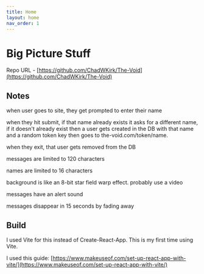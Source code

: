```yaml
---
title: Home
layout: home
nav_order: 1
---
```


# Big Picture Stuff

Repo URL - [https://github.com/ChadWKirk/The-Void](https://github.com/ChadWKirk/The-Void)

## Notes

when user goes to site, they get prompted to enter their name

when they hit submit, if that name already exists it asks for a different name, if it doesn't already exist then a user gets created in the DB with that name and a random token key then goes to the-void.com/token/name.

when they exit, that user gets removed from the DB

messages are limited to 120 characters

names are limited to 16 characters

background is like an 8-bit star field warp effect. probably use a video

messages have an alert sound

messages disappear in 15 seconds by fading away

## Build

I used Vite for this instead of Create-React-App. This is my first time using Vite.

I used this guide: [https://www.makeuseof.com/set-up-react-app-with-vite/](https://www.makeuseof.com/set-up-react-app-with-vite/)
